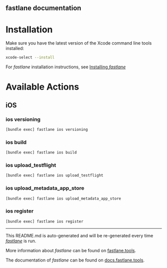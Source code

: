 fastlane documentation
----

# Installation

Make sure you have the latest version of the Xcode command line tools installed:

```sh
xcode-select --install
```

For _fastlane_ installation instructions, see [Installing _fastlane_](https://docs.fastlane.tools/#installing-fastlane)

# Available Actions

## iOS

### ios versioning

```sh
[bundle exec] fastlane ios versioning
```



### ios build

```sh
[bundle exec] fastlane ios build
```



### ios upload_testflight

```sh
[bundle exec] fastlane ios upload_testflight
```



### ios upload_metadata_app_store

```sh
[bundle exec] fastlane ios upload_metadata_app_store
```



### ios register

```sh
[bundle exec] fastlane ios register
```



----

This README.md is auto-generated and will be re-generated every time [_fastlane_](https://fastlane.tools) is run.

More information about _fastlane_ can be found on [fastlane.tools](https://fastlane.tools).

The documentation of _fastlane_ can be found on [docs.fastlane.tools](https://docs.fastlane.tools).
